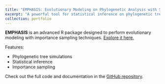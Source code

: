```yaml
---
title: "EMPHASIS: Evolutionary Modeling on Phylogenetic Analysis with Simulations"
excerpt: "A powerful tool for statistical inference on phylogenetic trees<br/><img src='https://github.com/franciscorichter/emphasis/blob/main/emphasis_logo_circ.png'>"
collection: portfolio
---
```


**EMPHASIS** is an advanced R package designed to perform evolutionary modeling with importance sampling techniques. [Explore it here.](https://github.com/franciscorichter/emphasis)

Features:
- Phylogenetic tree simulations
- Statistical inference
- Importance sampling

Check out the full code and documentation in the [GitHub repository](https://github.com/franciscorichter/emphasis).
